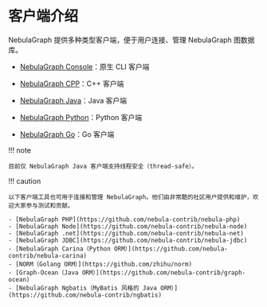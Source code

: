 # 客户端介绍

NebulaGraph 提供多种类型客户端，便于用户连接、管理 NebulaGraph 图数据库。

- [NebulaGraph Console](../nebula-console.md)：原生 CLI 客户端

- [NebulaGraph CPP](3.nebula-cpp-client.md)：C++ 客户端

- [NebulaGraph Java](4.nebula-java-client.md)：Java 客户端

- [NebulaGraph Python](5.nebula-python-client.md)：Python 客户端

- [NebulaGraph Go](6.nebula-go-client.md)：Go 客户端

!!! note

    目前仅 NebulaGraph Java 客户端支持线程安全（thread-safe）。

!!! caution

    以下客户端工具也可用于连接和管理 NebulaGraph。他们由非常酷的社区用户提供和维护，欢迎大家参与测试和贡献。
    
    - [NebulaGraph PHP](https://github.com/nebula-contrib/nebula-php) 
    - [NebulaGraph Node](https://github.com/nebula-contrib/nebula-node)
    - [NebulaGraph .net](https://github.com/nebula-contrib/nebula-net)
    - [NebulaGraph JDBC](https://github.com/nebula-contrib/nebula-jdbc)
    - [NebulaGraph Carina（Python ORM）](https://github.com/nebula-contrib/nebula-carina)
    - [NORM（Golang ORM）](https://github.com/zhihu/norm)
    - [Graph-Ocean（Java ORM）](https://github.com/nebula-contrib/graph-ocean)
    - [NebulaGraph Ngbatis（MyBatis 风格的 Java ORM）](https://github.com/nebula-contrib/ngbatis)


